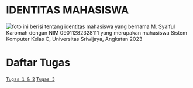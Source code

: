 # IDENTITAS MAHASISWA
![foto ini berisi tentang identitas mahasiswa yang bernama M. Syaiful Karomah dengan NIM 09011282328111 yang merupakan mahasiswa Sistem Komputer Kelas C, Universitas Sriwijaya, Angkatan 2023](https://github.com/SyaifulKaromah/foto-repo/blob/b6e338c1530738d6f30ec9be68f2175cea7bdb60/banner.png)

# Daftar Tugas
[```Tugas 1 & 2```](https://github.com/SyaifulKaromah/Tugas-Sistem-Operasi-/blob/41401176ea8e423e35abcac1d0e24504123c7ed2/Tugas%201%20%26%202/Tugas1%262.md)
[```Tugas 3```](https://github.com/SyaifulKaromah/Tugas-Sistem-Operasi-/blob/6f3f4ff5f91e87ee787f79d27785fa4e78b28624/Tugas%203/Tugas3.md)
